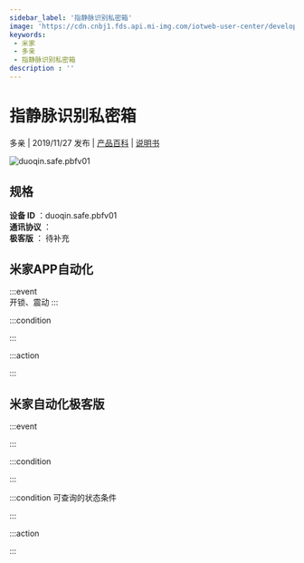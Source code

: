 ```yaml
---
sidebar_label: '指静脉识别私密箱'
image: 'https://cdn.cnbj1.fds.api.mi-img.com/iotweb-user-center/developer_1679047615237kzXeZb4f.png?GalaxyAccessKeyId=AKVGLQWBOVIRQ3XLEW&Expires=9223372036854775807&Signature=Si433R1bioAsPcwGGzqGDU9GWCs='
keywords: 
 - 米家
 - 多亲
 - 指静脉识别私密箱
description : ''
---
```

# 指静脉识别私密箱

多亲 | 2019/11/27 发布 | [产品百科](https://home.mi.com/webapp/content/baike/product/index.html?model=duoqin.safe.pbfv01/) | [说明书](https://home.mi.com/views/introduction.html?model=duoqin.safe.pbfv01&region=cn)

![duoqin.safe.pbfv01](https://cdn.cnbj1.fds.api.mi-img.com/iotweb-user-center/developer_1679047615237kzXeZb4f.png?GalaxyAccessKeyId=AKVGLQWBOVIRQ3XLEW&Expires=9223372036854775807&Signature=Si433R1bioAsPcwGGzqGDU9GWCs=)

## 规格  
> 
**设备 ID** ：duoqin.safe.pbfv01  
**通讯协议** ：  
**极客版**  ： 待补充 


## 米家APP自动化  

:::event  
开锁、震动
:::

:::condition  

:::

:::action   

:::

## 米家自动化极客版  

:::event  

:::

:::condition  

:::

:::condition 可查询的状态条件  

:::

:::action  

:::

        
